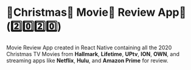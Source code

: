 # :christmas_tree:Christmas:santa: Movie:movie_camera: Review App:iphone: (:two::zero::two::zero:)

Movie Review App created in React Native containing all the 2020 Christmas TV Movies from **Hallmark**, **Lifetime**, **UPtv**, **ION**, **OWN**, and streaming apps like **Netflix**, **Hulu**, and **Amazon Prime** for review.
